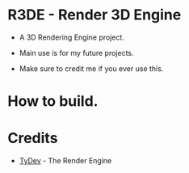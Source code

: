 # R3DE - Render 3D Engine

* A 3D Rendering Engine project.

* Main use is for my future projects.

* Make sure to credit me if you ever use this.

# How to build.

# Credits

* [TyDev](https://twitter.com/TyDev_) - The Render Engine
